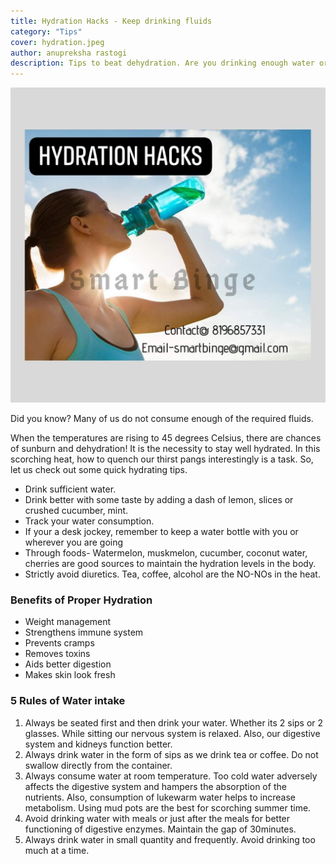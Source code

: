 ```yaml
---
title: Hydration Hacks - Keep drinking fluids
category: "Tips"
cover: hydration.jpeg
author: anupreksha rastogi
description: Tips to beat dehydration. Are you drinking enough water or fluids? Find out how to stay hydrated to beat the heat.
---
```


![Girl drinking water after a jog](./hydration.jpeg)

Did you know? Many of us do not consume enough of the required fluids.

When the temperatures are rising to 45 degrees Celsius, there are chances of sunburn and dehydration! It is the necessity to stay well hydrated. In this scorching heat, how to quench our thirst pangs interestingly is a task. So, let us check out some quick hydrating tips.

- Drink sufficient water.
- Drink better with some taste by adding a dash of lemon, slices or crushed cucumber, mint.
- Track your water consumption.
- If your a desk jockey, remember to keep a water bottle with you or wherever you are going
- Through foods- Watermelon, muskmelon, cucumber, coconut water, cherries are good sources to maintain the hydration levels in the body.
- Strictly avoid diuretics. Tea, coffee, alcohol are the NO-NOs in the heat.

### Benefits of Proper Hydration

- Weight management
- Strengthens immune system
- Prevents cramps
- Removes toxins
- Aids better digestion
- Makes skin look fresh

### 5 Rules of Water intake

1.  Always be seated first and then drink your water. Whether its 2 sips or 2 glasses. While sitting our nervous system is relaxed. Also, our digestive system and kidneys function better.
2.  Always drink water in the form of sips as we drink tea or coffee. Do not swallow directly from the container.
3.  Always consume water at room temperature. Too cold water adversely affects the digestive system and hampers the absorption of the nutrients. Also, consumption of lukewarm water helps to increase metabolism. Using mud pots are the best for scorching summer time.
4.  Avoid drinking water with meals or just after the meals for better functioning of digestive enzymes. Maintain the gap of 30minutes.
5.  Always drink water in small quantity and frequently. Avoid drinking too much at a time.
